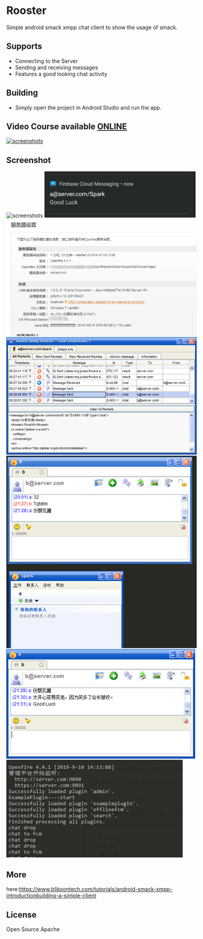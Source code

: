 # Rooster
Simple android smack xmpp chat client to show the usage of smack.

## Supports

* Connecting to the Server
* Sending and receiving messages
* Features a good looking chat activity

## Building

* Simply open the project in Android Studio and run the app.

## Video Course available [ONLINE]
 [![screenshots](http://www.blikoontech.com/wp-content/uploads/2018/03/course_promo.png)](https://blikoon.teachable.com/p/android-xmpp-chat-app-video-tutorial)

## Screenshot
![screenshots](http://www.blikoontech.com/wp-content/uploads/2016/04/rooster_full_chat_processed.png)
![Android端-FCM通知](images/FCM%E9%80%9A%E7%9F%A5.png)  
![Openfire服务器状态](images/Openfire%E6%9C%8D%E5%8A%A1%E5%99%A8%E7%8A%B6%E6%80%81.png)  
![Spark 与 Openfire交互](images/Spark%E4%B8%8EOpenfire%E4%BA%A4%E4%BA%92.png)  
![Spark聊天界面](images/Spark%E8%81%8A%E5%A4%A9%E7%95%8C%E9%9D%A2.png)  
![与b通信聊天](images/%E4%B8%8Eb%E5%90%8C%E5%AD%A6%E8%81%8A%E5%A4%A9.png)  
![服务器运行情况](images/%E6%9C%8D%E5%8A%A1%E5%99%A8%E8%BF%90%E8%A1%8C%E6%83%85%E5%86%B5.png)

## More
here:https://www.blikoontech.com/tutorials/android-smack-xmpp-introductionbuilding-a-simple-client

## License
Open Source Apache


[ONLINE]: https://blikoon.teachable.com/p/android-xmpp-chat-app-video-tutorial
